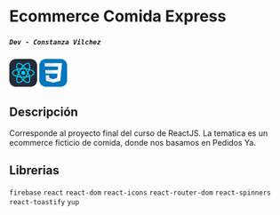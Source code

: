 # Ecommerce Comida Express

##### `Dev - Constanza Vilchez`

<div>
  <img src="https://raw.githubusercontent.com/tandpfun/skill-icons/65dea6c4eaca7da319e552c09f4cf5a9a8dab2c8/icons/React-Dark.svg" width="50" />
  <img src="https://raw.githubusercontent.com/tandpfun/skill-icons/65dea6c4eaca7da319e552c09f4cf5a9a8dab2c8/icons/CSS.svg" width="50">
</div>

## Descripción

Corresponde al proyecto final del curso de ReactJS. La tematica es un ecommerce ficticio de comida, donde nos basamos en Pedidos Ya.

## Librerias

`firebase` `react` `react-dom` `react-icons` `react-router-dom` `react-spinners` `react-toastify` `yup`
